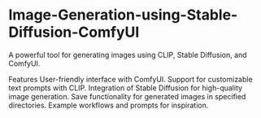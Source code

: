 # Image-Generation-using-Stable-Diffusion-ComfyUI
A powerful tool for generating images using CLIP, Stable Diffusion, and ComfyUI.

Features 
User-friendly interface with ComfyUI.
Support for customizable text prompts with CLIP.
Integration of Stable Diffusion for high-quality image generation. 
Save functionality for generated images in specified directories. 
Example workflows and prompts for inspiration.
